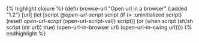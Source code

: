 {% highlight clojure %}
(defn browse-url
  "Open url in a browser"
  {:added "1.2"}
  [url]
  (let [script @*open-url-script*
        script (if (= :uninitialized script)
                 (reset! *open-url-script* (open-url-script-val))
                 script)]
    (or (when script (sh/sh script (str url)) true)
        (open-url-in-browser url)
        (open-url-in-swing url))))
{% endhighlight %}
